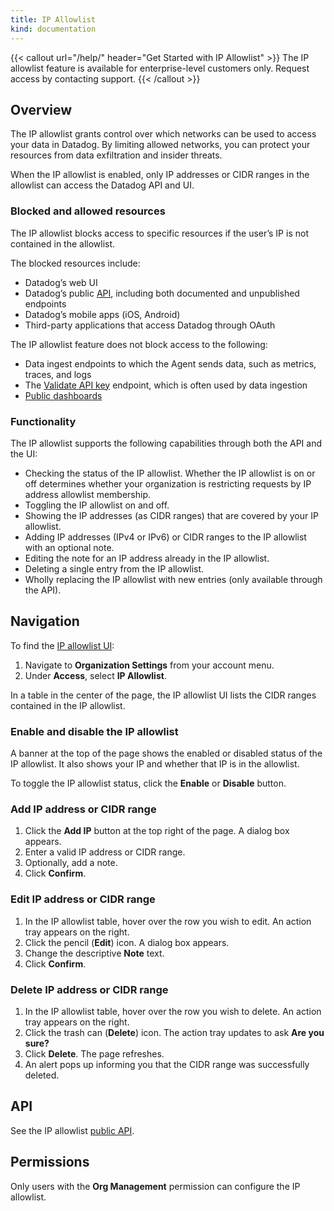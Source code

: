 ```yaml
---
title: IP Allowlist
kind: documentation
---
```


{{< callout url="/help/" header="Get Started with IP Allowlist" >}}
The IP allowlist feature is available for enterprise-level customers only. Request access by contacting support.
{{< /callout >}}

## Overview

The IP allowlist grants control over which networks can be used to access your data in Datadog. By limiting allowed networks, you can protect your resources from data exfiltration and insider threats.

When the IP allowlist is enabled, only IP addresses or CIDR ranges in the allowlist can access the Datadog API and UI. 

### Blocked and allowed resources

The IP allowlist blocks access to specific resources if the user’s IP is not contained in the allowlist. 

The blocked resources include:
- Datadog’s web UI
- Datadog’s public [API][1], including both documented and unpublished endpoints
- Datadog’s mobile apps (iOS, Android)
- Third-party applications that access Datadog through OAuth

The IP allowlist feature does not block access to the following:
- Data ingest endpoints to which the Agent sends data, such as metrics, traces, and logs
- The [Validate API key][2] endpoint, which is often used by data ingestion
- [Public dashboards][3]

### Functionality

The IP allowlist supports the following capabilities through both the API and the UI:
- Checking the status of the IP allowlist. Whether the IP allowlist is on or off determines whether your organization is restricting requests by IP address allowlist membership.
- Toggling the IP allowlist on and off.
- Showing the IP addresses (as CIDR ranges) that are covered by your IP allowlist.
- Adding IP addresses (IPv4 or IPv6) or CIDR ranges to the IP allowlist with an optional note.
- Editing the note for an IP address already in the IP allowlist.
- Deleting a single entry from the IP allowlist.
- Wholly replacing the IP allowlist with new entries (only available through the API).

## Navigation

To find the [IP allowlist UI][4]:

1. Navigate to **Organization Settings** from your account menu.
1. Under **Access**, select **IP Allowlist**.

In a table in the center of the page, the IP allowlist UI lists the CIDR ranges contained in the IP allowlist.

### Enable and disable the IP allowlist

A banner at the top of the page shows the enabled or disabled status of the IP allowlist. It also shows your IP and whether that IP is in the allowlist.

To toggle the IP allowlist status, click the **Enable** or **Disable** button.

### Add IP address or CIDR range

1. Click the **Add IP** button at the top right of the page. A dialog box appears.
1. Enter a valid IP address or CIDR range.
1. Optionally, add a note.
1. Click **Confirm**.

### Edit IP address or CIDR range

1. In the IP allowlist table, hover over the row you wish to edit. An action tray appears on the right.
1. Click the pencil (**Edit**) icon. A dialog box appears.
1. Change the descriptive **Note** text.
1. Click **Confirm**.

### Delete IP address or CIDR range

1. In the IP allowlist table, hover over the row you wish to delete. An action tray appears on the right.
1. Click the trash can (**Delete**) icon. The action tray updates to ask **Are you sure?**
1. Click **Delete**. The page refreshes.
1. An alert pops up informing you that the CIDR range was successfully deleted.

## API

See the IP allowlist [public API][2].

## Permissions

Only users with the **Org Management** permission can configure the IP allowlist.

[1]: /api/latest/
[2]: /api/latest/authentication/#validate-api-key
[3]: /dashboards/sharing/
[4]: https://app.datadoghq.com/organization-settings/ip-allowlist
